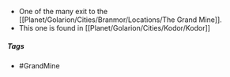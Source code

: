 - One of the many exit to the [[Planet/Golarion/Cities/Branmor/Locations/The Grand Mine]].
- This one is found in [[Planet/Golarion/Cities/Kodor/Kodor]]

##### Tags
- #GrandMine